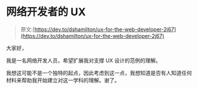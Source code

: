 # 网络开发者的 UX

> 原文:[https://dev.to/dshamilton/ux-for-the-web-developer-2j67](https://dev.to/dshamilton/ux-for-the-web-developer-2j67)

大家好，

我是一名网络开发人员，希望扩展我对支撑 UX 设计的范例的理解。

我想这可能不是一个独特的起点，因此考虑到这一点，我想知道是否有人知道任何材料来帮助我开始建立对这一学科的理解。谢了。